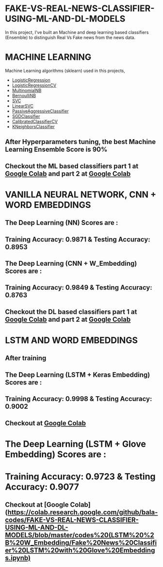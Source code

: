 # FAKE-VS-REAL-NEWS-CLASSIFIER-USING-ML-AND-DL-MODELS
In this project, I've built an Machine and deep learning based classifiers (Ensemble) to distinguish Real Vs Fake news from the news data.

# MACHINE LEARNING 
Machine Learning algorithms (sklearn) used in this projects, 
- [LogisticRegression](https://scikit-learn.org/stable/modules/generated/sklearn.linear_model.LogisticRegression.html)
- [LogisticRegressionCV](http://scikit-learn.org/stable/modules/generated/sklearn.linear_model.LogisticRegressionCV.html)
- [MultinomialNB](http://scikit-learn.org/stable/modules/generated/sklearn.naive_bayes.MultinomialNB.html)
- [BernoulliNB](http://scikit-learn.org/stable/modules/generated/sklearn.naive_bayes.BernoulliNB.html)
- [SVC](http://scikit-learn.org/stable/modules/generated/sklearn.svm.SVC.html)
- [LinearSVC](http://scikit-learn.org/stable/modules/generated/sklearn.svm.LinearSVC.html)
- [PassiveAggressiveClassifier](http://scikit-learn.org/stable/modules/generated/sklearn.linear_model.PassiveAggressiveClassifier.html)
- [SGDClassifier](http://scikit-learn.org/stable/modules/generated/sklearn.linear_model.SGDClassifier.html)
- [CalibratedClassifierCV](http://scikit-learn.org/stable/modules/generated/sklearn.calibration.CalibratedClassifierCV.html)
- [KNeighborsClassifier](http://scikit-learn.org/stable/modules/generated/sklearn.neighbors.KNeighborsClassifier.html)

## After Hyperparameters tuning, the best Machine Learning Ensemble Score is 90%

## Checkout the ML based classifiers part 1 at [Google Colab](https://colab.research.google.com/github/bala-codes/FAKE-VS-REAL-NEWS-CLASSIFIER-USING-ML-AND-DL-MODELS/blob/master/codes%20(ML)/Part%201%20of%20Fake%20News%20Classifier%20Training%20and%20Testing.ipynb) and part 2 at [Google Colab](https://colab.research.google.com/github/bala-codes/FAKE-VS-REAL-NEWS-CLASSIFIER-USING-ML-AND-DL-MODELS/blob/master/codes%20(ML)/Part%202%20of%20Fake%20or%20Real%20News%20Classifier%20Single%20Input%20Testing.ipynb)


# VANILLA NEURAL NETWORK, CNN + WORD EMBEDDINGS
## The Deep Learning (NN) Scores are :
## Training Accuracy: 0.9871 & Testing Accuracy:  0.8953

## The Deep Learning (CNN + W_Embedding) Scores are :
## Training Accuracy: 0.9849 & Testing Accuracy:  0.8763

## Checkout the DL based classifiers part 1 at [Google Colab](https://colab.research.google.com/github/bala-codes/BENIGN-VS-MALIGNANT-URL-ML-CLASSIFIER/blob/master/(codes%20NN%20%2B%20CNN)/Part%201%20Fake%20News%20Classifier%20NN%20%26%20CNN.ipynb) and part 2 at [Google Colab](https://colab.research.google.com/github/bala-codes/FAKE-VS-REAL-NEWS-CLASSIFIER-USING-ML-AND-DL-MODELS/blob/master/(codes%20NN%20%2B%20CNN)/Part%202%20of%20Fake%20News%20Classifier%20Embeded%20NN%20Single%20Input%20Edition.ipynb)



# LSTM AND WORD EMBEDDINGS
## After training

## The Deep Learning (LSTM + Keras Embedding) Scores are :
## Training Accuracy: 0.9998 & Testing Accuracy:  0.9002

## Checkout at [Google Colab](https://colab.research.google.com/github/bala-codes/FAKE-VS-REAL-NEWS-CLASSIFIER-USING-ML-AND-DL-MODELS/blob/master/codes%20(LSTM%20%2B%20W_Embedding)/Fake%20News%20Classifier%20LSTM%20with%20Keras%20Embedding.ipynb)

# The Deep Learning (LSTM + Glove Embedding) Scores are :
# Training Accuracy: 0.9723 & Testing Accuracy:  0.9077

## Checkout at [Google Colab](https://colab.research.google.com/github/bala-codes/FAKE-VS-REAL-NEWS-CLASSIFIER-USING-ML-AND-DL-MODELS/blob/master/codes%20(LSTM%20%2B%20W_Embedding/Fake%20News%20Classifier%20LSTM%20with%20Glove%20Embeddings.ipynb)
